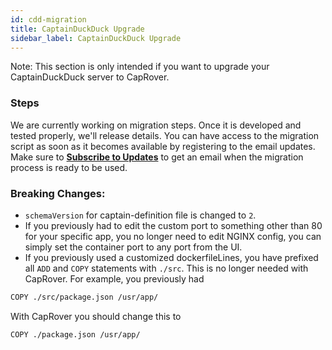 ```yaml
---
id: cdd-migration
title: CaptainDuckDuck Upgrade
sidebar_label: CaptainDuckDuck Upgrade
---
```


Note: This section is only intended if you want to upgrade your CaptainDuckDuck server to CapRover.

### Steps

We are currently working on migration steps. Once it is developed and tested properly, we'll release details. You can have access to the migration script as soon as it becomes available by registering to the email updates. Make sure to [**Subscribe to Updates**](/#email-sub) to get an email when the migration process is ready to be used.


### Breaking Changes:
- `schemaVersion` for captain-definition file is changed to `2`.
- If you previously had to edit the custom port to something other than 80 for your specific app, you no longer need to edit NGINX config, you can simply set the container port to any port from the UI.
- If you previously used a customized dockerfileLines, you have prefixed all `ADD` and `COPY` statements with `./src`. This is no longer needed with CapRover. For example, you previously had 
```bash
COPY ./src/package.json /usr/app/
```

With CapRover you should change this to

```bash
COPY ./package.json /usr/app/
```